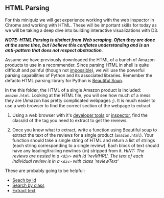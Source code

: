## HTML Parsing

For this miniquiz we will get experience working with the web inspector in Chrome and working with HTML.  These will be important skills for today as we will be taking a deep dive into building interactive visualizations with D3.

___NOTE: HTML Parsing is distinct from Web scraping.  Often they are done at the same time, but I believe this conflates understanding and is an anti-pattern that does not respect abstraction.___

Assume we have previously downloaded the HTML of a bunch of Amazon products to use in a recommender.  Since parsing HTML in shell is quite difficult and painful (though not [impossible](http://www.w3.org/People/Raggett/tidy/)), we will use the powerful parsing capabilities of Python and its associated libraries.  Remember the defacto HTML parsing library for Python is [Beautiful Soup](http://www.crummy.com/software/BeautifulSoup/).

In the this folder, the HTML of a single Amazon product is included: `amazon.html`. Looking at the HTML file, you will see how much of a mess they are (Amazon has pretty complicated webpages ;).  It is much easier to use a web browser to find the correct section of the webpage to extract. 

1. Using a web browser with it's [developer tools](https://developers.google.com/chrome-developer-tools/) or [inspector](https://developer.mozilla.org/en-US/docs/Tools/Page_Inspector), find the class/id of the tag you need to extract to get the reviews.

2. Once you know what to extract, write a function using Beautiful soup to extract the text of the reviews for a single product (`amazon.html`). Your function should take a single string of HTML and return a list of strings (each string corresponding to a single review). Each block of text should have any leading/trailing newlines (\n) stripped from it.  _HINT: The reviews are nested in a `<div>` with id 'revMHRL'.  The text of each individual review is in a `<div>` with class 'reviewText'_

These are probably going to be helpful:

* [Seach by id](http://www.crummy.com/software/BeautifulSoup/bs4/doc/#the-keyword-arguments)
* [Search by class](http://www.crummy.com/software/BeautifulSoup/bs4/doc/#searching-by-css-class)
* [Extract text](http://www.crummy.com/software/BeautifulSoup/bs4/doc/#get-text)
